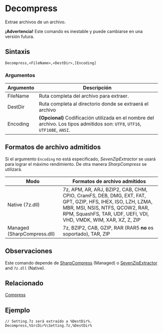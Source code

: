 # Decompress

Extrae archivos de un archivo.

**¡Advertencia!** Este comando es inestable y puede cambiarse en una versión futura.

## Sintaxis

```pebakery
Decompress,<FileName>,<DestDir>,[Encoding]
```

### Argumentos

| Argumento | Descripción |
| --- | --- |
| FileName | Ruta completa del archivo para extraer. |
| DestDir | Ruta completa al directorio donde se extraerá el archivo |
| Encoding | **(Opcional)** Codificación utilizada en el nombre del archivo. Los tipos admitidos son: `UTF8`, `UTF16`, `UTF16BE`, `ANSI`. |

## Formatos de archivo admitidos

Si el argumento `Encoding` no está especificado, *SevenZipExtractor* se usará para lograr el máximo rendimiento. De otra manera *SharpCompress* se utilizará.

| Modo | Formatos de archivo admitidos |
| --- | --- |
| Native (7z.dll) | 7z, APM, AR, ARJ, BZIP2, CAB, CHM, CPIO, CramFS, DEB, DMG, EXT, FAT, GPT, GZIP, HFS, IHEX, ISO, LZH, LZMA, MBR, MSI, NSIS, NTFS, QCOW2, RAR, RPM, SquashFS, TAR, UDF, UEFI, VDI, VHD, VMDK, WIM, XAR, XZ, Z, ZIP |
| Managed (SharpCompress.dll) | 7z, BZIP2, CAB, GZIP, RAR (RAR5 **no** es soportado), TAR, ZIP |

## Observaciones

Este comando depende de [SharpCompress](https://github.com/adamhathcock/sharpcompress) (Managed) o [SevenZipExtractor](https://github.com/adoconnection/SevenZipExtractor) and `7z.dll` (Native).

## Relacionado

[Compress](./Compress.md)

## Ejemplo

```pebakery
// Setting.7z será extraído a %DestDir%.
Decompress,%SrcDir%\Setting.7z,%DestDir%
